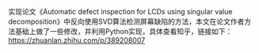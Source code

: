 实现论文《Automatic defect inspection for LCDs using singular value decomposition》中反向使用SVD算法检测屏幕缺陷的方法，本文在论文作者方法基础上做了一些修改，并利用Python实现，具体查看知乎，链接如下：https://zhuanlan.zhihu.com/p/389208007

